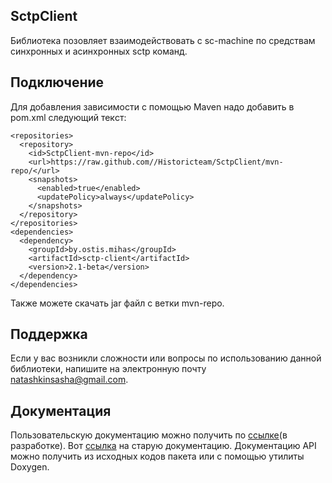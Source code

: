 ## SctpClient
Библиотека позовляет взаимодействовать с sc-machine по средствам синхронных и асинхронных sctp команд.
## Подключение
Для добавления зависимости с помощью Maven надо добавить в pom.xml следующий текcт:
```
<repositories>
  <repository>
    <id>SctpClient-mvn-repo</id>
    <url>https://raw.github.com//Historicteam/SctpClient/mvn-repo/</url>
    <snapshots>
      <enabled>true</enabled>
      <updatePolicy>always</updatePolicy>
    </snapshots>
  </repository>
</repositories>
<dependencies>
  <dependency>
    <groupId>by.ostis.mihas</groupId>
    <artifactId>sctp-client</artifactId>
    <version>2.1-beta</version>
  </dependency>
</dependencies>
```
Также можете скачать jar файл с ветки mvn-repo.
## Поддержка
Если у вас возникли сложности или вопросы по использованию данной библиотеки,  напишите на электронную почту <natashkinsasha@gmail.com>.
## Документация
Пользовательскую документацию можно получить по [ссылке](https://drive.google.com/file/d/0Bw9b3yfujsCxQ2pabEdFZVZNX3M/view?usp=sharing)(в разработке). Вот [ссылка](https://drive.google.com/file/d/0Bw9b3yfujsCxNHBoQmdsZWxoLVU/view?usp=sharing) на старую документацию. Документацию API можно получить из исходных кодов пакета или с помощью утилиты Doxygen.
